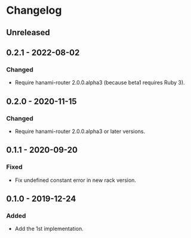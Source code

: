 # Changelog

## Unreleased

## 0.2.1 - 2022-08-02

### Changed

- Require hanami-router 2.0.0.alpha3 (because beta1 requires Ruby 3).

## 0.2.0 - 2020-11-15

### Changed

- Require hanami-router 2.0.0.alpha3 or later versions.

## 0.1.1 - 2020-09-20

### Fixed

- Fix undefined constant error in new rack version.

## 0.1.0 - 2019-12-24

### Added

- Add the 1st implementation.
